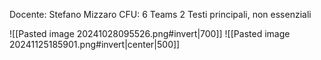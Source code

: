 Docente: Stefano Mizzaro 
CFU: 6
Teams
2 Testi principali, non essenziali 

![[Pasted image 20241028095526.png#invert|700]]
![[Pasted image 20241125185901.png#invert|center|500]]